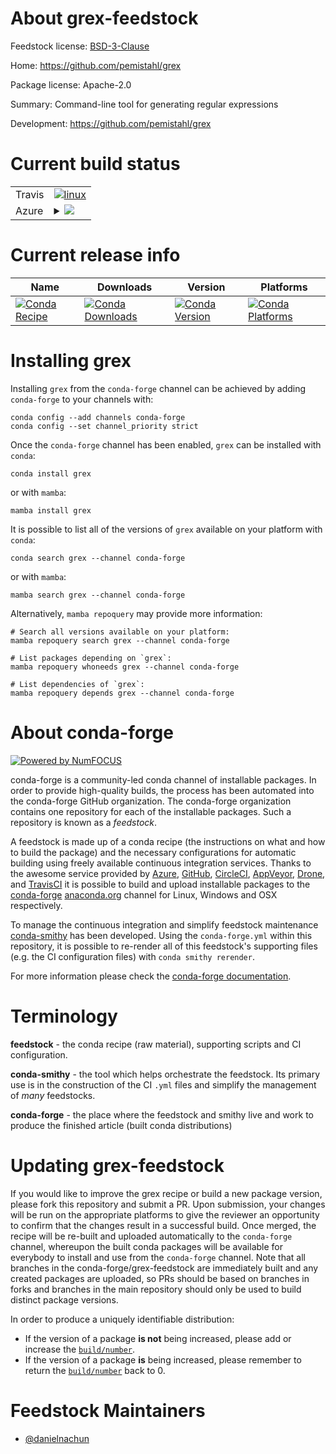 About grex-feedstock
====================

Feedstock license: [BSD-3-Clause](https://github.com/conda-forge/grex-feedstock/blob/main/LICENSE.txt)

Home: https://github.com/pemistahl/grex

Package license: Apache-2.0

Summary: Command-line tool for generating regular expressions

Development: https://github.com/pemistahl/grex

Current build status
====================


<table><tr>
    <td>Travis</td>
    <td>
      <a href="https://app.travis-ci.com/conda-forge/grex-feedstock">
        <img alt="linux" src="https://img.shields.io/travis/com/conda-forge/grex-feedstock/main.svg?label=Linux">
      </a>
    </td>
  </tr>
    
  <tr>
    <td>Azure</td>
    <td>
      <details>
        <summary>
          <a href="https://dev.azure.com/conda-forge/feedstock-builds/_build/latest?definitionId=23680&branchName=main">
            <img src="https://dev.azure.com/conda-forge/feedstock-builds/_apis/build/status/grex-feedstock?branchName=main">
          </a>
        </summary>
        <table>
          <thead><tr><th>Variant</th><th>Status</th></tr></thead>
          <tbody><tr>
              <td>linux_64</td>
              <td>
                <a href="https://dev.azure.com/conda-forge/feedstock-builds/_build/latest?definitionId=23680&branchName=main">
                  <img src="https://dev.azure.com/conda-forge/feedstock-builds/_apis/build/status/grex-feedstock?branchName=main&jobName=linux&configuration=linux%20linux_64_" alt="variant">
                </a>
              </td>
            </tr><tr>
              <td>linux_aarch64</td>
              <td>
                <a href="https://dev.azure.com/conda-forge/feedstock-builds/_build/latest?definitionId=23680&branchName=main">
                  <img src="https://dev.azure.com/conda-forge/feedstock-builds/_apis/build/status/grex-feedstock?branchName=main&jobName=linux&configuration=linux%20linux_aarch64_" alt="variant">
                </a>
              </td>
            </tr><tr>
              <td>linux_ppc64le</td>
              <td>
                <a href="https://dev.azure.com/conda-forge/feedstock-builds/_build/latest?definitionId=23680&branchName=main">
                  <img src="https://dev.azure.com/conda-forge/feedstock-builds/_apis/build/status/grex-feedstock?branchName=main&jobName=linux&configuration=linux%20linux_ppc64le_" alt="variant">
                </a>
              </td>
            </tr><tr>
              <td>osx_64</td>
              <td>
                <a href="https://dev.azure.com/conda-forge/feedstock-builds/_build/latest?definitionId=23680&branchName=main">
                  <img src="https://dev.azure.com/conda-forge/feedstock-builds/_apis/build/status/grex-feedstock?branchName=main&jobName=osx&configuration=osx%20osx_64_" alt="variant">
                </a>
              </td>
            </tr><tr>
              <td>osx_arm64</td>
              <td>
                <a href="https://dev.azure.com/conda-forge/feedstock-builds/_build/latest?definitionId=23680&branchName=main">
                  <img src="https://dev.azure.com/conda-forge/feedstock-builds/_apis/build/status/grex-feedstock?branchName=main&jobName=osx&configuration=osx%20osx_arm64_" alt="variant">
                </a>
              </td>
            </tr><tr>
              <td>win_64</td>
              <td>
                <a href="https://dev.azure.com/conda-forge/feedstock-builds/_build/latest?definitionId=23680&branchName=main">
                  <img src="https://dev.azure.com/conda-forge/feedstock-builds/_apis/build/status/grex-feedstock?branchName=main&jobName=win&configuration=win%20win_64_" alt="variant">
                </a>
              </td>
            </tr>
          </tbody>
        </table>
      </details>
    </td>
  </tr>
</table>

Current release info
====================

| Name | Downloads | Version | Platforms |
| --- | --- | --- | --- |
| [![Conda Recipe](https://img.shields.io/badge/recipe-grex-green.svg)](https://anaconda.org/conda-forge/grex) | [![Conda Downloads](https://img.shields.io/conda/dn/conda-forge/grex.svg)](https://anaconda.org/conda-forge/grex) | [![Conda Version](https://img.shields.io/conda/vn/conda-forge/grex.svg)](https://anaconda.org/conda-forge/grex) | [![Conda Platforms](https://img.shields.io/conda/pn/conda-forge/grex.svg)](https://anaconda.org/conda-forge/grex) |

Installing grex
===============

Installing `grex` from the `conda-forge` channel can be achieved by adding `conda-forge` to your channels with:

```
conda config --add channels conda-forge
conda config --set channel_priority strict
```

Once the `conda-forge` channel has been enabled, `grex` can be installed with `conda`:

```
conda install grex
```

or with `mamba`:

```
mamba install grex
```

It is possible to list all of the versions of `grex` available on your platform with `conda`:

```
conda search grex --channel conda-forge
```

or with `mamba`:

```
mamba search grex --channel conda-forge
```

Alternatively, `mamba repoquery` may provide more information:

```
# Search all versions available on your platform:
mamba repoquery search grex --channel conda-forge

# List packages depending on `grex`:
mamba repoquery whoneeds grex --channel conda-forge

# List dependencies of `grex`:
mamba repoquery depends grex --channel conda-forge
```


About conda-forge
=================

[![Powered by
NumFOCUS](https://img.shields.io/badge/powered%20by-NumFOCUS-orange.svg?style=flat&colorA=E1523D&colorB=007D8A)](https://numfocus.org)

conda-forge is a community-led conda channel of installable packages.
In order to provide high-quality builds, the process has been automated into the
conda-forge GitHub organization. The conda-forge organization contains one repository
for each of the installable packages. Such a repository is known as a *feedstock*.

A feedstock is made up of a conda recipe (the instructions on what and how to build
the package) and the necessary configurations for automatic building using freely
available continuous integration services. Thanks to the awesome service provided by
[Azure](https://azure.microsoft.com/en-us/services/devops/), [GitHub](https://github.com/),
[CircleCI](https://circleci.com/), [AppVeyor](https://www.appveyor.com/),
[Drone](https://cloud.drone.io/welcome), and [TravisCI](https://travis-ci.com/)
it is possible to build and upload installable packages to the
[conda-forge](https://anaconda.org/conda-forge) [anaconda.org](https://anaconda.org/)
channel for Linux, Windows and OSX respectively.

To manage the continuous integration and simplify feedstock maintenance
[conda-smithy](https://github.com/conda-forge/conda-smithy) has been developed.
Using the ``conda-forge.yml`` within this repository, it is possible to re-render all of
this feedstock's supporting files (e.g. the CI configuration files) with ``conda smithy rerender``.

For more information please check the [conda-forge documentation](https://conda-forge.org/docs/).

Terminology
===========

**feedstock** - the conda recipe (raw material), supporting scripts and CI configuration.

**conda-smithy** - the tool which helps orchestrate the feedstock.
                   Its primary use is in the construction of the CI ``.yml`` files
                   and simplify the management of *many* feedstocks.

**conda-forge** - the place where the feedstock and smithy live and work to
                  produce the finished article (built conda distributions)


Updating grex-feedstock
=======================

If you would like to improve the grex recipe or build a new
package version, please fork this repository and submit a PR. Upon submission,
your changes will be run on the appropriate platforms to give the reviewer an
opportunity to confirm that the changes result in a successful build. Once
merged, the recipe will be re-built and uploaded automatically to the
`conda-forge` channel, whereupon the built conda packages will be available for
everybody to install and use from the `conda-forge` channel.
Note that all branches in the conda-forge/grex-feedstock are
immediately built and any created packages are uploaded, so PRs should be based
on branches in forks and branches in the main repository should only be used to
build distinct package versions.

In order to produce a uniquely identifiable distribution:
 * If the version of a package **is not** being increased, please add or increase
   the [``build/number``](https://docs.conda.io/projects/conda-build/en/latest/resources/define-metadata.html#build-number-and-string).
 * If the version of a package **is** being increased, please remember to return
   the [``build/number``](https://docs.conda.io/projects/conda-build/en/latest/resources/define-metadata.html#build-number-and-string)
   back to 0.

Feedstock Maintainers
=====================

* [@danielnachun](https://github.com/danielnachun/)

